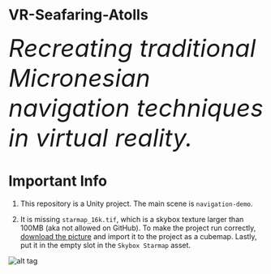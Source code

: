 # VR-Seafaring-Atolls
<font size="12"><i>Recreating traditional Micronesian navigation techniques in virtual reality.</i></font>

# Important Info
1. This repository is a Unity project. The main scene is <code>navigation-demo</code>.

2. It is missing <code>starmap_16k.tif</code>, which is a skybox texture larger than 100MB (aka not allowed on GitHub). To make the project run correctly, <a href="https://svs.gsfc.nasa.gov/vis/a000000/a003800/a003895/starmap_16k.tif">download the picture</a> and import it to the project as a cubemap. Lastly, put it in the empty slot in the <code>Skybox Starmap</code> asset.

![alt tag](https://i.imgur.com/FXmGDyG.png "Import settings")
